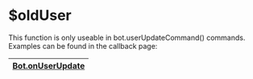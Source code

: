 # $oldUser

This function is only useable in bot.userUpdateCommand\(\) commands. Examples can be found in the callback page:

| [Bot.onUserUpdate](callbacks/bot.onuserupdate.md) |
| ------------------------------------------------- |
